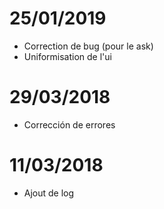 # 25/01/2019

- Correction de bug (pour le ask)
- Uniformisation de l'ui

# 29/03/2018

- Corrección de errores

# 11/03/2018

- Ajout de log
